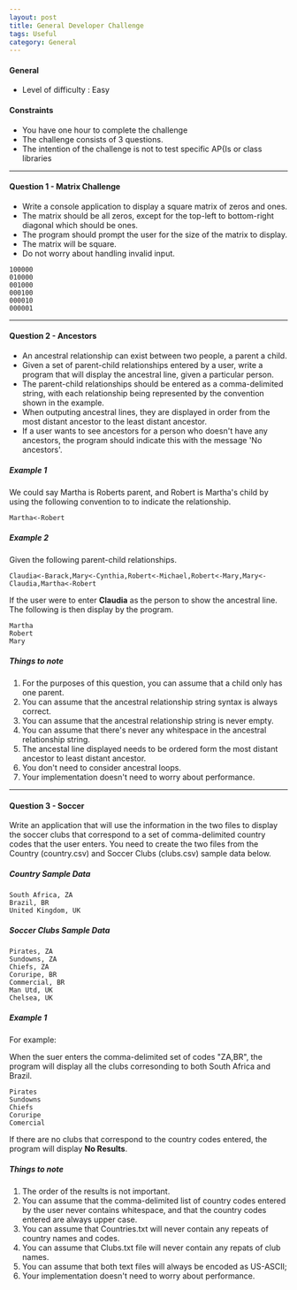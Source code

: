 ```yaml
---
layout: post
title: General Developer Challenge
tags: Useful
category: General
---
```


#### General ####

- Level of difficulty : Easy

#### Constraints ####

- You have one hour to complete the challenge  
- The challenge consists of 3 questions.  
- The intention of the challenge is not to test specific AP{Is or class libraries  

----------------------------------------------------------------------------------

#### Question 1 - Matrix Challenge ####

- Write a console application to display a square matrix of zeros and ones.  
- The matrix should be all zeros, except for the top-left to bottom-right diagonal which should be ones.  
- The program should prompt the user for the size of the matrix to display.  
- The matrix will be square.  
- Do not worry about handling invalid input.  

~~~
100000  
010000  
001000  
000100  
000010  
000001  
~~~
----------------------------------------------------------------------------------

#### Question 2 - Ancestors ####

- An ancestral relationship can exist between two people, a parent a child.  
- Given a set of parent-child relationships entered by a user, write a program that will display the ancestral line, given a particular person.  
- The parent-child relationships should be entered as a comma-delimited string, with each relationship being represented by the convention shown in the example.  
- When outputing ancestral lines, they are displayed in order from the most distant ancestor to the least distant ancestor.  
- If a user wants to see ancestors for a person who doesn't have any ancestors, the program should indicate this with the message 'No ancestors'.

##### Example 1 #####

We could say Martha is Roberts parent, and Robert is Martha's child by using the following convention to to indicate the relationship.

~~~
Martha<-Robert
~~~

##### Example 2 #####

Given the following parent-child relationships.

~~~
Claudia<-Barack,Mary<-Cynthia,Robert<-Michael,Robert<-Mary,Mary<-Claudia,Martha<-Robert
~~~

If the user were to enter **Claudia** as the person to show the ancestral line. The following is then display by the program.  

~~~
Martha  
Robert  
Mary  
~~~

##### Things to note #####
1. For the purposes of this question, you can assume that a child only has one parent.  
2. You can assume that the ancestral relationship string syntax is always correct.  
3. You can assume that the ancestral relationship string is never empty.  
4. You can assume that there's never any whitespace in the ancestral relationship string.  
5. The ancestal line displayed needs to be ordered form the most distant ancestor to least distant ancestor.  
6. You don't need to consider ancestral loops.  
7. Your implementation doesn't need to worry about performance.  

----------------------------------------------------------------------------------

#### Question 3 - Soccer ####
Write an application that will use the information in the two files to display the soccer clubs that correspond to a set of comma-delimited country codes that the user enters. You need to create the two files from the Country (country.csv) and Soccer Clubs (clubs.csv) sample data below.

##### Country Sample Data #####

~~~
South Africa, ZA
Brazil, BR
United Kingdom, UK
~~~

##### Soccer Clubs Sample Data #####

~~~
Pirates, ZA
Sundowns, ZA
Chiefs, ZA
Coruripe, BR
Commercial, BR
Man Utd, UK
Chelsea, UK
~~~

##### Example 1 #####

For example:

When the suer enters the comma-delimited set of codes "ZA,BR", the program will display all the clubs corresonding to both South Africa and Brazil.

~~~
Pirates
Sundowns
Chiefs
Coruripe
Comercial
~~~

If there are no clubs that correspond to the country codes entered, the program will display **No Results**.  


##### Things to note #####
1. The order of the results is not important.  
2. You can assume that the comma-delimited list of country codes entered by the user never contains whitespace, and that the country codes entered are always upper case.  
3. You can assume that Countries.txt will never contain any repeats of country names and codes.
4. You can assume that Clubs.txt file will never contain any repats of club names.  
5. You can assume that both text files will always be encoded as US-ASCII;  
6. Your implementation doesn't need to worry about performance.  

